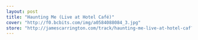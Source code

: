 ```yaml
---
layout: post
title: "Haunting Me (Live at Hotel Café)"
cover: "http://f0.bcbits.com/img/a0584088084_3.jpg"
store: "http://jamescarrington.com/track/haunting-me-live-at-hotel-caf?pk=170"
---
```

